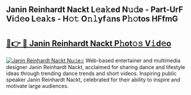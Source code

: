 ## Janin Reinhardt Nackt L𝚎a𝚔ed N𝚞𝚍e - Part-UrF Vi𝚍𝚎o L𝚎a𝚔s - H𝚘𝚝 O𝚗𝚕yf𝚊ns P𝚑𝚘tos HFfmG

# <h2><a href="http://kfe8h5n.oniu.top/?m=Janin+Reinhardt+Nackt">🔗👉 🔴 Janin Reinhardt Nackt P𝚑ot𝚘𝚜 V𝚒d𝚎o</a></h2>

[![Janin Reinhardt Nackt Nu𝚍e𝚜](https://i.imgur.com/0qMVB7G.gif)](http://kfe8h5n.oniu.top/?m=Janin+Reinhardt+Nackt)
Web-based entertainer and multimedia designer Janin Reinhardt Nackt, acclaimed for sharing dance and lifestyle ideas through trending dance trends and short videos. Inspiring public speaker Janin Reinhardt Nackt, celebrated for their ability to inspire and motivate large audiences.  
